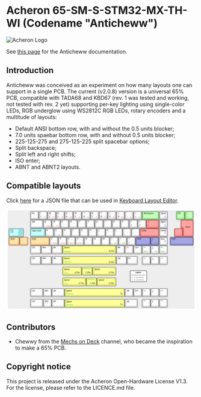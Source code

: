 # Acheron 65-SM-S-STM32-MX-TH-WI (Codename "Anticheww")

![Acheron Logo](https://raw.githubusercontent.com/Gondolindrim/acheronLibrary/master/graphics/acheronReadme.png "Acheron Logo")

See [this page](https://gondolindrim.github.io/AcheronDocs/anticheww/intro.html) for the Anticheww documentation.

## Introduction

Anticheww was conceived as an experiment on how many layouts one can support in a single PCB. The current (v2.0.8) version is a universal 65% PCB, compatible with TADA68 and KBD67 (rev. 1 was tested and working, not tested with rev. 2 yet) supporting per-key lighting using single-color LEDs, RGB underglow using WS2812C RGB LEDs, rotary encoders and a multitude of layouts:

- Default ANSI bottom row, with and without the 0.5 units blocker;
- 7.0 units spaebar bottom row, with and without 0.5 units blocker;
- 225-125-275 and 275-125-225 split spacebar options;
- Split backspace;
- Split left and right shifts;
- ISO enter;
- ABNT and ABNT2 layouts.

## Compatible layouts

Click [here](http://raw.githubusercontent.com/AcheronProject/Anticheww/master/graphics/KLE/anticheww_kle.json) for a JSON file that can be used in [Keyboard Layout Editor](http://keyboard-layout-editor.com).

![Anticheww Layouts](https://github.com/AcheronProject/Anticheww/raw/master/graphics/KLE/anticheww_kle.svg)

## Contributors

- Chewwy from the [Mechs on Deck](http://twitch.tv/https://www.twitch.tv/mechsondeck) channel, who became the inspiration to make a 65% PCB.
   
## Copyright notice

This project is released under the Acheron Open-Hardware License V1.3. For the license, please refer to the LICENCE.md file.
